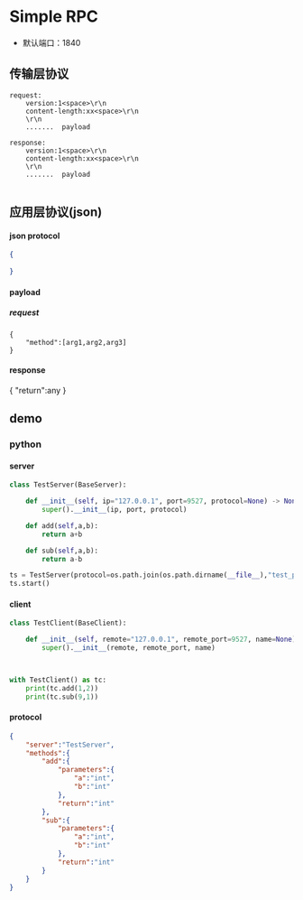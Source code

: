 # Simple RPC

- 默认端口：1840

## 传输层协议
```text
request:
    version:1<space>\r\n
    content-length:xx<space>\r\n
    \r\n
    .......  payload

```

```text
response:
    version:1<space>\r\n
    content-length:xx<space>\r\n
    \r\n
    .......  payload    


```
## 应用层协议(json)
#### json protocol
```json
{
    
}

```
#### payload
##### request
```
{
    "method":[arg1,arg2,arg3]
}

```
#### response
{
    "return":any
}


## demo

### python

#### server
```python
class TestServer(BaseServer):

    def __init__(self, ip="127.0.0.1", port=9527, protocol=None) -> None:
        super().__init__(ip, port, protocol)

    def add(self,a,b):
        return a+b

    def sub(self,a,b):
        return a-b

ts = TestServer(protocol=os.path.join(os.path.dirname(__file__),"test_protocol.json"))
ts.start()

```

#### client
```python
class TestClient(BaseClient):

    def __init__(self, remote="127.0.0.1", remote_port=9527, name=None) -> None:
        super().__init__(remote, remote_port, name)



with TestClient() as tc:
    print(tc.add(1,2))
    print(tc.sub(9,1))


```

#### protocol
```json
{
    "server":"TestServer",
    "methods":{
        "add":{
            "parameters":{
                "a":"int",
                "b":"int"
            },
            "return":"int"
        },
        "sub":{
            "parameters":{
                "a":"int",
                "b":"int"
            },
            "return":"int"
        }
    }
}

```

